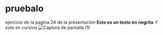 # pruebalo
ejercicio de la pagina 24 de la presentación
**Esto es un texto en negrita**
_Y esto en cursiva_
![Captura de pantalla (1)](E:\Pictures\Screenshots.png)

